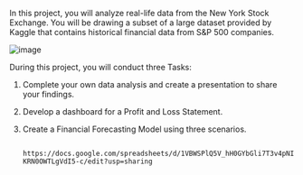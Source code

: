 In this project, you will analyze real-life data from the New York Stock Exchange. You will be drawing a subset of a large dataset provided by Kaggle that contains historical financial data from S&P 500 companies. 

   ![image](https://github.com/SOMPODDA/DA101-The-New-York-Exchange-NYSE-Dataset_Masterschool_Project_I/assets/70188796/3593125b-57c4-45e4-a822-a5528ebcf043)


During this project, you will conduct three Tasks:

1.  Complete your own data analysis and create a presentation to share your findings.
2.  Develop a dashboard for a Profit and Loss Statement.
3.  Create a Financial Forecasting Model using three scenarios.

           https://docs.google.com/spreadsheets/d/1VBWSPlQ5V_hH0GYbGli7T3v4pNI-KRN0OWTLgVdI5-c/edit?usp=sharing
